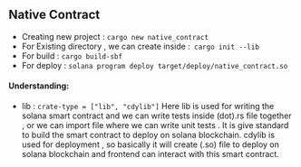 ## Native Contract

- Creating new project : `cargo new native_contract`
- For Existing directory , we can create inside :` cargo init --lib`
- For build :  `cargo build-sbf`
- For deploy : `solana program deploy target/deploy/native_contract.so`


#### Understanding:
- lib : `crate-type = ["lib", "cdylib"]` Here lib is used for writing the solana smart contract and we can write tests inside (dot).rs file together , or we can import file where we can write unit tests . It is give standard to build the smart contract to deploy on solana blockchain. cdylib is used for deployment , so basically it will create (.so) file to deploy on solana blockchain and frontend can interact with this smart contract. 